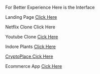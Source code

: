 <p>For Better Experience <span> Here is the Interface </span> </p>
<p>Landing Page <a href="https://gregarious-caramel-42bf4b.netlify.app/">Click Here</a></p>
<p>Netflix Clone <a href="https://lively-zuccutto-623d56.netlify.app"></a>Click Here</p>
<p>Youtube Clone <a href="https://glittery-faun-50fb82.netlify.app/">Cick Here</a></p>
<p>Indore Plants <a href="https://stirring-crostata-684b59.netlify.app/">Click Here</p>
<p>CryptoPlace <a href="https://regal-choux-739976.netlify.app/">Cick Here</a></p>
<p>Ecommerce App <a href="https://khansubhans-ecommerce.netlify.app/">Cick Here</a></p>

